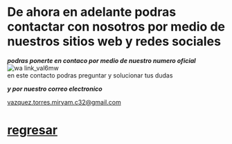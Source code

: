 # De ahora en adelante podras contactar con nosotros por medio de nuestros sitios web y redes sociales   

***podras ponerte en contaco por medio de nuestro numero oficial***   
![wa link_val6mw](https://user-images.githubusercontent.com/99847355/158484567-17232bd0-7f31-4f21-94d9-e9925dc05545.png)   
 en este contacto podras preguntar y solucionar tus dudas
 
 ***y por nuestro correo electronico***   
 
 vazquez.torres.miryam.c32@gmail.com

# [regresar](./README.md)

